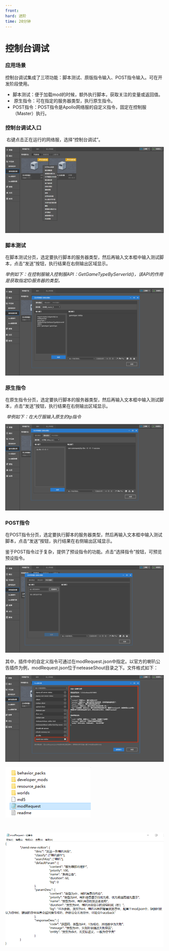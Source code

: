 ```yaml
---
front:
hard: 进阶
time: 20分钟
---
```


# 控制台调试

### 应用场景

​		控制台调试集成了三项功能：脚本测试、原版指令输入、POST指令输入。可在开发阶段使用。

- ​	脚本测试：便于加载mod的时候，额外执行脚本，获取关注的变量或返回值。
- ​	原生指令：可在指定的服务器类型，执行原生指令。
- ​    POST指令：POST指令是Apollo网络服的自定义指令，固定在控制服（Master）执行。



### 控制台调试入口

​		右键点击正在运行的网络服，选择“控制台调试”。

![](./images/cmd1.png)



### 脚本测试

​		在脚本测试分页，选定要执行脚本的服务器类型，然后再输入文本框中输入测试脚本，点击“发送”按钮，执行结果在右侧输出区域显示。

​		*举例如下：在控制服输入控制服API：GetGameTypeByServerId()，该API的作用是获取指定ID服务器的类型。*

![](./images/cmd6.png)



### 原生指令

​		在原生指令分页，选定要执行脚本的服务器类型，然后再输入文本框中输入测试脚本，点击“发送”按钮，执行结果在右侧输出区域显示。

​		*举例如下：在大厅服输入原生的tp指令*

![](./images/cmd4.png)



### POST指令

​		在POST指令分页，选定要执行脚本的服务器类型，然后再输入文本框中输入测试脚本，点击“发送”按钮，执行结果在右侧输出区域显示。

​		鉴于POST指令过于复杂，提供了预设指令的功能。点击“选择指令”按钮，可预览预设指令。

![](./images/cmd9.png)

​		其中，插件中的自定义指令可通过在modRequest.json中指定。以官方的喇叭公告插件为例，modRequest.json位于neteaseShout目录之下。文件格式如下：

![](./images/cmd7.png)

![](./images/cmd11.png)

​

![](./images/cmd12.png)